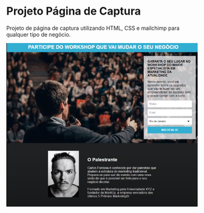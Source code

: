 # Projeto Página de Captura

Projeto de página de captura utilizando HTML, CSS e mailchimp para qualquer tipo de negócio.

![Image for the final project](https://github.com/Clara-Pacheco/pagina_captura/blob/main/images/image_project.png)